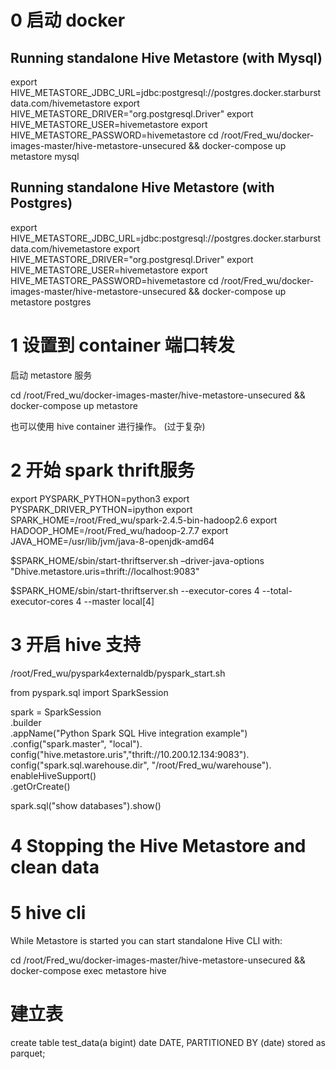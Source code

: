 


# 0 启动 docker 
## Running standalone Hive Metastore (with Mysql)

export HIVE_METASTORE_JDBC_URL=jdbc:postgresql://postgres.docker.starburstdata.com/hivemetastore
export HIVE_METASTORE_DRIVER="org.postgresql.Driver"
export HIVE_METASTORE_USER=hivemetastore
export HIVE_METASTORE_PASSWORD=hivemetastore
cd /root/Fred_wu/docker-images-master/hive-metastore-unsecured && docker-compose up metastore mysql

## Running standalone Hive Metastore (with Postgres)

export HIVE_METASTORE_JDBC_URL=jdbc:postgresql://postgres.docker.starburstdata.com/hivemetastore
export HIVE_METASTORE_DRIVER="org.postgresql.Driver"
export HIVE_METASTORE_USER=hivemetastore
export HIVE_METASTORE_PASSWORD=hivemetastore
cd /root/Fred_wu/docker-images-master/hive-metastore-unsecured && docker-compose up metastore postgres

# 1 设置到 container 端口转发
启动 metastore 服务

cd /root/Fred_wu/docker-images-master/hive-metastore-unsecured && docker-compose up metastore

也可以使用 hive container 进行操作。 (过于复杂)

# 2 开始 spark thrift服务

export PYSPARK_PYTHON=python3
export PYSPARK_DRIVER_PYTHON=ipython
export SPARK_HOME=/root/Fred_wu/spark-2.4.5-bin-hadoop2.6
export HADOOP_HOME=/root/Fred_wu/hadoop-2.7.7
export JAVA_HOME=/usr/lib/jvm/java-8-openjdk-amd64

$SPARK_HOME/sbin/start-thriftserver.sh –driver-java-options "Dhive.metastore.uris=thrift://localhost:9083"

$SPARK_HOME/sbin/start-thriftserver.sh --executor-cores 4 --total-executor-cores 4 --master local[4]



# 3 开启 hive 支持
/root/Fred_wu/pyspark4externaldb/pyspark_start.sh

from pyspark.sql import SparkSession

spark = SparkSession \
    .builder \
    .appName("Python Spark SQL Hive integration example") \
    .config("spark.master", "local"). \
    config("hive.metastore.uris","thrift://10.200.12.134:9083"). \
    config("spark.sql.warehouse.dir",  "/root/Fred_wu/warehouse"). \
    enableHiveSupport() \
    .getOrCreate()

spark.sql("show databases").show()


# 4 Stopping the Hive Metastore and clean data
<!-- docker-compose down  (小心使用)
docker-compose down --volumes  (小心使用) -->


# 5 hive cli
While Metastore is started you can start standalone Hive CLI with:

cd /root/Fred_wu/docker-images-master/hive-metastore-unsecured && docker-compose exec metastore hive



# 建立表
create table test_data(a bigint) 
date DATE,
PARTITIONED BY (date)
stored as parquet; 
